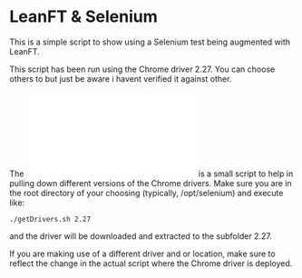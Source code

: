 # LeanFT & Selenium
This is a simple script to show using a Selenium test being augmented with LeanFT.

This script has been run using the Chrome driver 2.27.  You can choose others to but just be aware i havent verified it against other.

The ![getDrivers.sh](getDrivers.sh) is a small script to help in pulling down different versions of the Chrome drivers.  Make sure you are in the root directory of your choosing (typically, /opt/selenium) and execute like:
```
./getDrivers.sh 2.27
```

and the driver will be downloaded and extracted to the subfolder 2.27.

If you are making use of a different driver and or location, make sure to reflect the change in the actual script where the Chrome driver is deployed.
